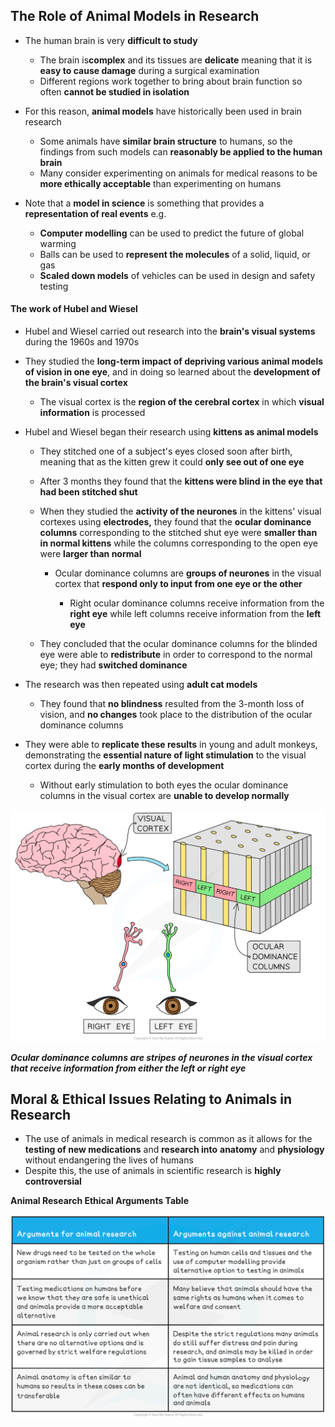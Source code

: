 ## The Role of Animal Models in Research

* The human brain is very **difficult to study**

  + The brain is**complex** and its tissues are **delicate** meaning that it is **easy to cause damage** during a surgical examination
  + Different regions work together to bring about brain function so often **cannot be studied in isolation**
* For this reason, **animal models** have historically been used in brain research

  + Some animals have **similar brain structure** to humans, so the findings from such models can **reasonably be applied to the human brain**
  + Many consider experimenting on animals for medical reasons to be **more ethically acceptable** than experimenting on humans
* Note that a **model in science** is something that provides a **representation of real events** e.g.

  + **Computer modelling** can be used to predict the future of global warming
  + Balls can be used to **represent the molecules** of a solid, liquid, or gas
  + **Scaled down models** of vehicles can be used in design and safety testing

#### The work of Hubel and Wiesel

* Hubel and Wiesel carried out research into the **brain's visual systems** during the 1960s and 1970s
* They studied the **long-term impact of depriving various animal models of vision in one eye**, and in doing so learned about the **development of the brain's visual cortex**

  + The visual cortex is the **region of the cerebral cortex** in which **visual information** is processed
* Hubel and Wiesel began their research using **kittens as animal models**

  + They stitched one of a subject's eyes closed soon after birth, meaning that as the kitten grew it could **only see out of one eye**
  + After 3 months they found that the **kittens were blind in the eye that had been stitched shut**
  + When they studied the **activity of the neurones** in the kittens' visual cortexes using **electrodes,** they found that the **ocular dominance columns** corresponding to the stitched shut eye were **smaller than in normal kittens** while the columns corresponding to the open eye were **larger than normal**

    - Ocular dominance columns are **groups of neurones** in the visual cortex that **respond only to input from one eye or the other**

      * Right ocular dominance columns receive information from the **right eye** while left columns receive information from the **left eye**
  + They concluded that the ocular dominance columns for the blinded eye were able to **redistribute** in order to correspond to the normal eye; they had **switched dominance**
* The research was then repeated using **adult cat models**

  + They found that **no blindness** resulted from the 3-month loss of vision, and **no changes** took place to the distribution of the ocular dominance columns
* They were able to **replicate these results** in young and adult monkeys, demonstrating the **essential nature of light stimulation** to the visual cortex during the **early months of development**

  + Without early stimulation to both eyes the ocular dominance columns in the visual cortex are **unable to develop normally**

![ocular-dominance-columns](ocular-dominance-columns.png)

***Ocular dominance columns are stripes of neurones in the visual cortex that receive information from either the left or right eye***

## Moral & Ethical Issues Relating to Animals in Research

* The use of animals in medical research is common as it allows for the **testing of new medications** and **research into** **anatomy** and **physiology** without endangering the lives of humans
* Despite this, the use of animals in scientific research is **highly controversial**

**Animal Research Ethical Arguments Table**

![moral--ethical-issues-relating-to-animals-in-research](moral--ethical-issues-relating-to-animals-in-research.png)